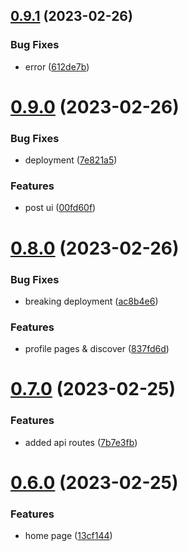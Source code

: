 ## [0.9.1](https://github.com/krshkun/LocaLink/compare/v0.9.0...v0.9.1) (2023-02-26)


### Bug Fixes

* error ([612de7b](https://github.com/krshkun/LocaLink/commit/612de7bc90a78890563dfb17ae330cefa9580c91))



# [0.9.0](https://github.com/krshkun/LocaLink/compare/v0.8.0...v0.9.0) (2023-02-26)


### Bug Fixes

* deployment ([7e821a5](https://github.com/krshkun/LocaLink/commit/7e821a507fe049fae1a423d1b53723be15ae1b5a))


### Features

* post ui ([00fd60f](https://github.com/krshkun/LocaLink/commit/00fd60fc8c71bcf649da9204a19f24f0951e9481))



# [0.8.0](https://github.com/krshkun/LocaLink/compare/v0.7.0...v0.8.0) (2023-02-26)


### Bug Fixes

* breaking deployment ([ac8b4e6](https://github.com/krshkun/LocaLink/commit/ac8b4e6e6f67c95ed4144fc8353dc2b8df34e39d))


### Features

* profile pages & discover ([837fd6d](https://github.com/krshkun/LocaLink/commit/837fd6d907f1d9dd861d799b37d6dfd7663e2e83))



# [0.7.0](https://github.com/krshkun/LocaLink/compare/v0.6.0...v0.7.0) (2023-02-25)


### Features

* added api routes ([7b7e3fb](https://github.com/krshkun/LocaLink/commit/7b7e3fb0b538e9da1627d88b8820fbf0b0ec0985))



# [0.6.0](https://github.com/krshkun/LocaLink/compare/v0.5.1...v0.6.0) (2023-02-25)


### Features

* home page ([13cf144](https://github.com/krshkun/LocaLink/commit/13cf14412df2a1b74196a1020ce9e0a0a8d16d10))



